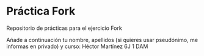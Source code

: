 ﻿# Práctica Fork

Repositorio de prácticas para el ejercicio Fork

Añade a continuación tu nombre, apellidos (si quieres usar pseudónimo, me informas en privado) y curso:
Héctor Martínez 6J 1 DAM
